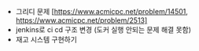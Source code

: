  + 그리디 문제 [https://www.acmicpc.net/problem/14501, https://www.acmicpc.net/problem/2513]
 + jenkins로 ci cd 구조 변경 (도커 실행 안되는 문제 해결 못함)
 + 재고 시스템 구현하기   
